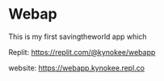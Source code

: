 # Webap

This is my first savingtheworld app which

Replit: https://replit.com/@kynokee/webapp

website: https://webapp.kynokee.repl.co
